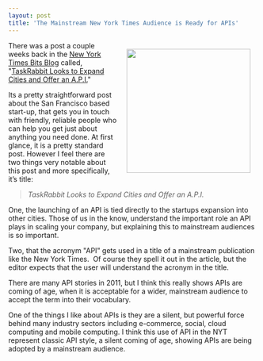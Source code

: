 ```yaml
---
layout: post
title: 'The Mainstream New York Times Audience is Ready for APIs'
---
```

<p><a href="http://bits.blogs.nytimes.com/2011/11/10/taskrabbit-looks-to-expand-cities-and-offer-an-a-p-i/"><img style="padding: 15px;" src="http://kinlane-productions.s3.amazonaws.com/api-evangelist/NYT-TaskRabbit.png" alt="" width="250" align="right" /></a></p>
<p>There was a post a couple weeks back in the <a title="New York Times Bits Blog" href="http://bits.blogs.nytimes.com/">New York Times Bits Blog</a> called, "<a title="TaskRabbit Looks to Expand Cities and Offers an API" href="http://bits.blogs.nytimes.com/2011/11/10/taskrabbit-looks-to-expand-cities-and-offer-an-a-p-i/">TaskRabbit Looks to Expand Cities and Offer an A.P.I.</a>"</p>
<p>Its a pretty straightforward post about the San Francisco based start-up, that gets you in touch with friendly, reliable people who can help you get just about anything you need done.  At first glance, it is a pretty standard post.  However I feel there are two things very notable about this post and more specifically, it&rsquo;s title:</p>
<blockquote><em>TaskRabbit Looks to Expand Cities and Offer an A.P.I.</em></blockquote>
<p>One, the launching of an API is tied directly to the startups expansion into other cities.  Those of us in the know, understand the important role an API plays in scaling your company, but explaining this to mainstream audiences is so important.</p>
<p>Two, that the acronym "API" gets used in a title of a mainstream publication like the New York Times. &nbsp;Of course they spell it out in the article, but the editor expects that the user will understand the acronym in the title.</p>
<p>There are many API stories in 2011, but I think this really shows APIs are coming of age, when it is acceptable for a wider, mainstream audience to accept the term into their vocabulary.</p>
<p>One of the things I like about APIs is they are a silent, but powerful force behind many industry sectors including e-commerce, social, cloud computing and mobile computing.  I think this use of API in the NYT represent classic API style, a silent coming of age, showing APIs are being adopted by a mainstream audience.</p>